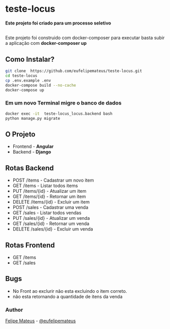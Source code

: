 # teste-locus

  **Este projeto foi criado para um processo seletivo**

##

Este  projeto foi construido com  docker-composer para executar basta subir a aplicação com **docker-composer up**

## Como Instalar?

```bash
git clone  https://github.com/eufelipemateus/teste-locus.git
cd teste-locus
cp .env.example .env
docker-compose build --no-cache
docker-compose up
```

### Em um novo Terminal migre o banco de dados

```bash
docker exec -it  teste-locus_locus.backend bash
python manage.py migrate
```

## O Projeto

- Frontend - **Angular**
- Backend - **Django**

## Rotas Backend

- POST /items - Cadastrar um novo item
- GET /items - Listar todos items
- PUT /items/{id} - Atualizar um item
- GET /items/{id} - Retornar um item
- DELETE /items/{id} - Excluir um item
- POST /sales - Cadastrar uma venda
- GET /sales - Listar todos vendas
- PUT /sales/{id} - Atualizar um venda
- GET /sales/{id} - Retornar um venda
- DELETE /sales/{id} - Excluir um venda

## Rotas Frontend

- GET /items
- GET /sales

## Bugs

- No Front ao exclurir não esta excluindo o item correto.
- não esta retornando a quantidade de itens da venda

### Author

[Felipe Mateus](https://felipemateus.com) - [@eufelipemateus](https://github.com/eufelipemateus)
